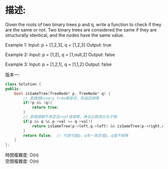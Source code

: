 # 描述:
Given the roots of two binary trees p and q, write a function to check if they are the same or not.
Two binary trees are considered the same if they are structurally identical, and the nodes have the same value.

Example 1:
Input: p = [1,2,3], q = [1,2,3]
Output: true

Example 2:
Input: p = [1,2], q = [1,null,2]
Output: false

Example 3:
Input: p = [1,2,1], q = [1,1,2]
Output: false

版本一:
```C++
class Solution {
public:
    bool isSameTree(TreeNode* p, TreeNode* q) {
        // 若兩個binary tree都是空，則返回相等
        if(!p && !q){
            return true;
        }
        // 若兩個都不為空且root值相等，再去比較其左右子樹
        if(p && q && p->val == q->val){
            return isSameTree(p->left,q->left) && isSameTree(p->right,q->right);
        }
        return false;  // 代表可能p、q有一為空或p、q值不相等
    }
};
```
時間複雜度: O(n)  
空間複雜度: O(n)